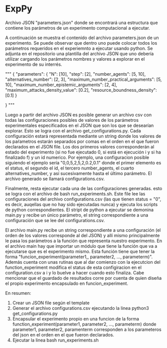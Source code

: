 # ExpPy

Archivo JSON "parameters.json" donde se encontrará una estructura que contiene los parámetros de un experimento computacional a ejecutar. 

A continuación se muestra el contenido del archivo parameters.json de un experimento. Se puede observar que dentro uno puede colocar todos los parámetros requeridos en el experiemnto a ejecutar usando python. Se adjunta en el repositorio una plantilla del archivo JSON que uno debería utilizar cargando los parámetros nombres y valores a explorar en el experimento de su interrés.

"""
{
    "parameters": {
        "N": [10],
        "step": [2],
        "number_agents": [5, 10],
        "alternatives_number": [2, 3],
        "maximum_number_practical_arguments": [5, 10],
        "maximum_number_epistemic_arguments": [2, 4],
        "maximum_attacks_density_value": [0.2],
        "resource_boundness_density": [0.1]
    }

}
"""

Luego a partir del archivo JSON es posible generar un archivo csv con todas las configuraciones posibles de valores de los parámetros experimentales
especificados en el JSON que son los que se desearían explorar. Esto se logra con el archivo get_configurations.py. Cada configuración estará representada mediante un string donde los valores de los paŕametros estarán separados por comas en el orden en el que fueron declarados en el JSON file. Los dos primeros valores corresponderán al estado del experimento (si no fue ejecutado 0, si está en ejecución i y si ha finalizado f) y un id numerico. Por ejemplo, una configuracion posible siguiendo el ejemplo sería "0,0,5,2,5,2,0.2,0.1" donde el primer elemento es el status, el segundo el id, el tercero number_agents, el cuarto alternatives_number, y así sucesivamente hasta el último parámetro. El archivo generado se llamará configurations.csv.

Finalmente, resta ejecutar cada una de las configuraciones generadas. esto se logra con el archivo de bash run_experiments.sh. Este file lee las configuraciones del archivo configurations.csv (las que tienen status = "0", es decir, auqellas que no hay sido ejecutadas nunca) y ejecuta los scripts de python correspondientes. El stript de python a ejecutar se demonina main.py y recibe un único parámetro, el string correspondiente a una configuración que se lee del configurations.csv.

El archivo main.py recibe un string correspondiente a una configuración (el orden de los valores corresponde al del JSON) y allí mismo principalmente le pasa los parámetros a la función que representa nuestro experimento. En el archivo main hay que importar un módulo que tiene la función que va a ejecutarse que es el experimento mismo. Esta función tiene que tener la forma "funcion_experiment(parameter1,, parameter2, ..., parameterm)". Además cuenta con unas rutinas que al dar comienzo con la ejecutcion del function_experiment modifica el status de esta configiracion en el configuration.csv a i y lo buelve a hacer cuando esto finaliza. Cabe mencionar que el guardado de resultados corre por cuenta de quien diseña el propio experimento encapsulado en funcion_experiment.


En resumen:
1. Crear un JSON file según el template
2. Generar el archivo configurations.csv ejecutando la linea python3 get_configurations.py
3. Encapsular el experimento propio en una funcion de la forma function_experiment(parameter1, parameter2, ..., parameterm) donde parameter1, parameter2, paramenterm corresponden a los parameteros del json en el orden en el que fueron declarados.
4. Ejecutar la linea bash run_experiments.sh


